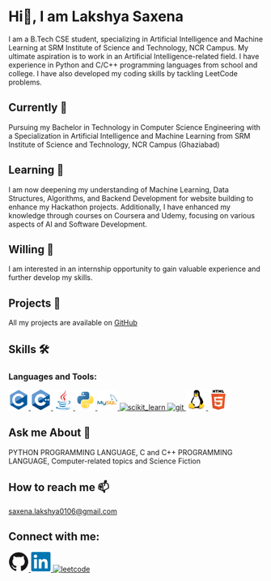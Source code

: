 # Hi👋, I am Lakshya Saxena
I am a B.Tech CSE student, specializing in Artificial Intelligence and Machine Learning at SRM Institute of Science and Technology, NCR Campus. My ultimate aspiration is to work in an Artificial Intelligence-related field. I have experience in Python and C/C++ programming languages from school and college. I have also developed my coding skills by tackling LeetCode problems.

## Currently 🔭
Pursuing my Bachelor in Technology in Computer Science Engineering with a Specialization in Artificial Intelligence and Machine Learning from SRM Institute of Science and Technology, NCR Campus (Ghaziabad)

## Learning 🌱
I am now deepening my understanding of Machine Learning, Data Structures, Algorithms, and Backend Development for website building to enhance my Hackathon projects. Additionally, I have enhanced my knowledge through courses on Coursera and Udemy, focusing on various aspects of AI and Software Development.

## Willing 🤝
I am interested in an internship opportunity to gain valuable experience and further develop my skills.

## Projects 💫
All my projects are available on [GitHub](https://github.com/SaxenaLakshya)

## Skills 🛠️
### Languages and Tools:
<p align="left"> 
  <a href="https://www.cprogramming.com/" target="_blank" rel="noreferrer"> 
    <img src="https://raw.githubusercontent.com/devicons/devicon/master/icons/c/c-original.svg" alt="c" width="40" height="40"/> 
  </a> 
  <a href="https://www.w3schools.com/cpp/" target="_blank" rel="noreferrer"> 
    <img src="https://raw.githubusercontent.com/devicons/devicon/master/icons/cplusplus/cplusplus-original.svg" alt="cplusplus" width="40" height="40"/> 
  </a> 
  <a href="https://www.java.com" target="_blank" rel="noreferrer"> 
    <img src="https://raw.githubusercontent.com/devicons/devicon/master/icons/java/java-original.svg" alt="java" width="40" height="40"/> 
  </a> 
  <a href="https://www.python.org" target="_blank" rel="noreferrer"> 
    <img src="https://raw.githubusercontent.com/devicons/devicon/master/icons/python/python-original.svg" alt="python" width="40" height="40"/> 
  </a> 
  <a href="https://www.mysql.com/" target="_blank" rel="noreferrer"> 
    <img src="https://raw.githubusercontent.com/devicons/devicon/master/icons/mysql/mysql-original-wordmark.svg" alt="mysql" width="40" height="40"/> 
  </a> 
  <a href="https://scikit-learn.org/" target="_blank" rel="noreferrer"> 
    <img src="https://upload.wikimedia.org/wikipedia/commons/0/05/Scikit_learn_logo_small.svg" alt="scikit_learn" width="40" height="40"/> 
  </a> 
  <a href="https://git-scm.com/" target="_blank" rel="noreferrer"> 
    <img src="https://www.vectorlogo.zone/logos/git-scm/git-scm-icon.svg" alt="git" width="40" height="40"/> 
  </a> 
  <a href="https://www.linux.org/" target="_blank" rel="noreferrer"> 
    <img src="https://raw.githubusercontent.com/devicons/devicon/master/icons/linux/linux-original.svg" alt="linux" width="40" height="40"/> 
  </a> 
  <a href="https://www.w3.org/html/" target="_blank" rel="noreferrer"> 
    <img src="https://raw.githubusercontent.com/devicons/devicon/master/icons/html5/html5-original-wordmark.svg" alt="html5" width="40" height="40"/> 
  </a> 
</p>

## Ask me About 💬
PYTHON PROGRAMMING LANGUAGE, C and C++ PROGRAMMING LANGUAGE, Computer-related topics and Science Fiction

## How to reach me 📫
saxena.lakshya0106@gmail.com

## Connect with me:
<p align="left">
  <a href="https://github.com/SaxenaLakshya" target="_blank" rel="noreferrer">
    <img src="https://raw.githubusercontent.com/devicons/devicon/master/icons/github/github-original.svg" alt="github" width="40" height="40"/>
  </a> 
  <a href="https://www.linkedin.com/in/lakshya-saxena-704607260?lipi=urn%3Ali%3Apage%3Ad_flagship3_profile_view_base_contact_details%3BC2Ri9z0OT5%2BMVWkULAbKgA%3D%3D" target="_blank" rel="noreferrer">
    <img src="https://raw.githubusercontent.com/devicons/devicon/master/icons/linkedin/linkedin-original.svg" alt="linkedin" width="40" height="40"/>
  </a> 
  <a href="https://leetcode.com/Saxena_Lakshya" target="_blank" rel="noreferrer">
    <img src="https://upload.wikimedia.org/wikipedia/commons/1/19/LeetCode_logo_black.png" alt="leetcode" width="40" height="40"/>
  </a>
</p>
